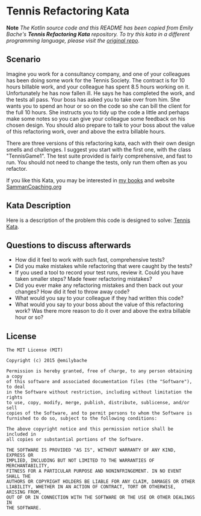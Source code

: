 # Tennis Refactoring Kata

**Note** _The Kotlin source code and this README has been copied from Emily Bache's **Tennis Refactoring Kata**
repository. To try this kata in a different programming language, please visit
the [original repo](https://github.com/emilybache/Tennis-Refactoring-Kata)._

## Scenario

Imagine you work for a consultancy company, and one of your colleagues has been doing some work for the Tennis Society.
The contract is for 10 hours billable work, and your colleague has spent 8.5 hours working on it. Unfortunately he has
now fallen ill. He says he has completed the work, and the tests all pass. Your boss has asked you to take over from
him. She wants you to spend an hour or so on the code so she can bill the client for the full 10 hours. She instructs
you to tidy up the code a little and perhaps make some notes so you can give your colleague some feedback on his chosen
design. You should also prepare to talk to your boss about the value of this refactoring work, over and above the extra
billable hours.

There are three versions of this refactoring kata, each with their own design smells and challenges. I suggest you start
with the first one, with the class "TennisGame1". The test suite provided is fairly comprehensive, and fast to run. You
should not need to change the tests, only run them often as you refactor.

If you like this Kata, you may be interested in [my books](https://leanpub.com/u/emilybache) and
website [SammanCoaching.org](https://sammancoaching.org)

## Kata Description

Here is a description of the problem this code is designed to
solve: [Tennis Kata](https://sammancoaching.org/kata_descriptions/tennis.html).

## Questions to discuss afterwards

* How did it feel to work with such fast, comprehensive tests?
* Did you make mistakes while refactoring that were caught by the tests?
* If you used a tool to record your test runs, review it. Could you have taken smaller steps? Made fewer refactoring
  mistakes?
* Did you ever make any refactoring mistakes and then back out your changes? How did it feel to throw away code?
* What would you say to your colleague if they had written this code?
* What would you say to your boss about the value of this refactoring work? Was there more reason to do it over and
  above the extra billable hour or so?

## License

```
The MIT License (MIT)

Copyright (c) 2015 @emilybache

Permission is hereby granted, free of charge, to any person obtaining a copy
of this software and associated documentation files (the "Software"), to deal
in the Software without restriction, including without limitation the rights
to use, copy, modify, merge, publish, distribute, sublicense, and/or sell
copies of the Software, and to permit persons to whom the Software is
furnished to do so, subject to the following conditions:

The above copyright notice and this permission notice shall be included in
all copies or substantial portions of the Software.

THE SOFTWARE IS PROVIDED "AS IS", WITHOUT WARRANTY OF ANY KIND, EXPRESS OR
IMPLIED, INCLUDING BUT NOT LIMITED TO THE WARRANTIES OF MERCHANTABILITY,
FITNESS FOR A PARTICULAR PURPOSE AND NONINFRINGEMENT. IN NO EVENT SHALL THE
AUTHORS OR COPYRIGHT HOLDERS BE LIABLE FOR ANY CLAIM, DAMAGES OR OTHER
LIABILITY, WHETHER IN AN ACTION OF CONTRACT, TORT OR OTHERWISE, ARISING FROM,
OUT OF OR IN CONNECTION WITH THE SOFTWARE OR THE USE OR OTHER DEALINGS IN
THE SOFTWARE.
```
